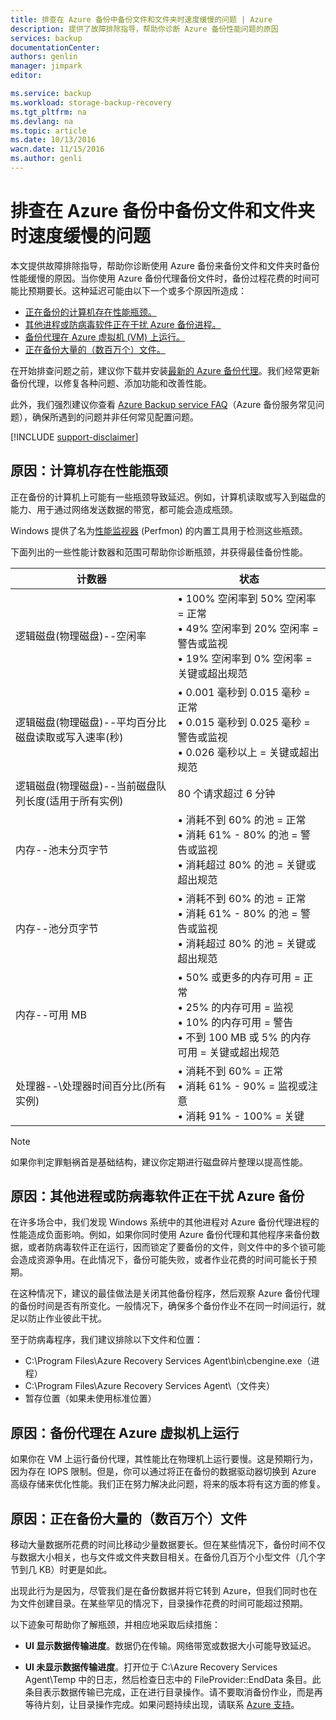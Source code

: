 ```yaml
---
title: 排查在 Azure 备份中备份文件和文件夹时速度缓慢的问题 | Azure
description: 提供了故障排除指导，帮助你诊断 Azure 备份性能问题的原因
services: backup
documentationCenter: 
authors: genlin
manager: jimpark
editor: 

ms.service: backup
ms.workload: storage-backup-recovery
ms.tgt_pltfrm: na
ms.devlang: na
ms.topic: article
ms.date: 10/13/2016
wacn.date: 11/15/2016
ms.author: genli
---
```


# 排查在 Azure 备份中备份文件和文件夹时速度缓慢的问题

本文提供故障排除指导，帮助你诊断使用 Azure 备份来备份文件和文件夹时备份性能缓慢的原因。当你使用 Azure 备份代理备份文件时，备份过程花费的时间可能比预期要长。这种延迟可能由以下一个或多个原因所造成：

- [正在备份的计算机存在性能瓶颈。](#cause1)
- [其他进程或防病毒软件正在干扰 Azure 备份进程。](#cause2)
- [备份代理在 Azure 虚拟机 (VM) 上运行。](#cause3)
- [正在备份大量的（数百万个）文件。](#cause4)

在开始排查问题之前，建议你下载并安装[最新的 Azure 备份代理](http://download.microsoft.com/download/4/3/7/4376BBCE-9123-46FD-AAE1-599EAB6D2BD2/MARSAgentInstaller.exe)。我们经常更新备份代理，以修复各种问题、添加功能和改善性能。

此外，我们强烈建议你查看 [Azure Backup service FAQ](./backup-azure-backup-faq.md)（Azure 备份服务常见问题），确保所遇到的问题并非任何常见配置问题。

[!INCLUDE [support-disclaimer](../../includes/support-disclaimer.md)]

<a id="cause1"></a>
## 原因：计算机存在性能瓶颈

正在备份的计算机上可能有一些瓶颈导致延迟。例如，计算机读取或写入到磁盘的能力、用于通过网络发送数据的带宽，都可能会造成瓶颈。

Windows 提供了名为[性能监视器](https://technet.microsoft.com/zh-cn/magazine/2008.08.pulse.aspx) (Perfmon) 的内置工具用于检测这些瓶颈。

下面列出的一些性能计数器和范围可帮助你诊断瓶颈，并获得最佳备份性能。

| 计数器 | 状态 |
|---|---|
|逻辑磁盘(物理磁盘)--空闲率 | • 100% 空闲率到 50% 空闲率 = 正常</br>• 49% 空闲率到 20% 空闲率 = 警告或监视</br>• 19% 空闲率到 0% 空闲率 = 关键或超出规范|
| 逻辑磁盘(物理磁盘)--平均百分比磁盘读取或写入速率(秒) | • 0.001 毫秒到 0.015 毫秒 = 正常</br>• 0.015 毫秒到 0.025 毫秒 = 警告或监视</br>• 0.026 毫秒以上 = 关键或超出规范|
| 逻辑磁盘(物理磁盘)--当前磁盘队列长度(适用于所有实例) | 80 个请求超过 6 分钟 |
| 内存--池未分页字节|• 消耗不到 60% 的池 = 正常<br>• 消耗 61% - 80% 的池 = 警告或监视</br>• 消耗超过 80% 的池 = 关键或超出规范|
| 内存--池分页字节 |• 消耗不到 60% 的池 = 正常</br>• 消耗 61% - 80% 的池 = 警告或监视</br>• 消耗超过 80% 的池 = 关键或超出规范|
| 内存--可用 MB| • 50% 或更多的内存可用 = 正常</br>• 25% 的内存可用 = 监视</br>• 10% 的内存可用 = 警告</br>• 不到 100 MB 或 5% 的内存可用 = 关键或超出规范|
|处理器--\\处理器时间百分比(所有实例)|• 消耗不到 60% = 正常</br>• 消耗 61% - 90% = 监视或注意</br>• 消耗 91% - 100% = 关键|

> [!NOTE]
> 如果你判定罪魁祸首是基础结构，建议你定期进行磁盘碎片整理以提高性能。

<a id="cause2"></a>
## 原因：其他进程或防病毒软件正在干扰 Azure 备份

在许多场合中，我们发现 Windows 系统中的其他进程对 Azure 备份代理进程的性能造成负面影响。例如，如果你同时使用 Azure 备份代理和其他程序来备份数据，或者防病毒软件正在运行，因而锁定了要备份的文件，则文件中的多个锁可能会造成资源争用。在此情况下，备份可能失败，或者作业花费的时间可能长于预期。

在这种情况下，建议的最佳做法是关闭其他备份程序，然后观察 Azure 备份代理的备份时间是否有所变化。一般情况下，确保多个备份作业不在同一时间运行，就足以防止作业彼此干扰。

至于防病毒程序，我们建议排除以下文件和位置：

- C:\\Program Files\\Azure Recovery Services Agent\\bin\\cbengine.exe（进程）
- C:\\Program Files\\Azure Recovery Services Agent\\（文件夹）
- 暂存位置（如果未使用标准位置）

<a id="cause3"></a>
## 原因：备份代理在 Azure 虚拟机上运行

如果你在 VM 上运行备份代理，其性能比在物理机上运行要慢。这是预期行为，因为存在 IOPS 限制。但是，你可以通过将正在备份的数据驱动器切换到 Azure 高级存储来优化性能。我们正在努力解决此问题，将来的版本将有这方面的修复。

<a id="cause4"></a>
## 原因：正在备份大量的（数百万个）文件

移动大量数据所花费的时间比移动少量数据要长。但在某些情况下，备份时间不仅与数据大小相关，也与文件或文件夹数目相关。在备份几百万个小型文件（几个字节到几 KB）时更是如此。

出现此行为是因为，尽管我们是在备份数据并将它转到 Azure，但我们同时也在为文件创建目录。在某些罕见的情况下，目录操作花费的时间可能超过预期。

以下迹象可帮助你了解瓶颈，并相应地采取后续措施：

- **UI 显示数据传输进度**。数据仍在传输。网络带宽或数据大小可能导致延迟。

- **UI 未显示数据传输进度**。打开位于 C:\\Azure Recovery Services Agent\\Temp 中的日志，然后检查日志中的 FileProvider::EndData 条目。此条目表示数据传输已完成，正在进行目录操作。请不要取消备份作业，而是再等待片刻，让目录操作完成。如果问题持续出现，请联系 [Azure 支持](https://www.azure.cn/support/support-ticket-form/?l=zh-cn)。

<!---HONumber=Mooncake_1107_2016-->